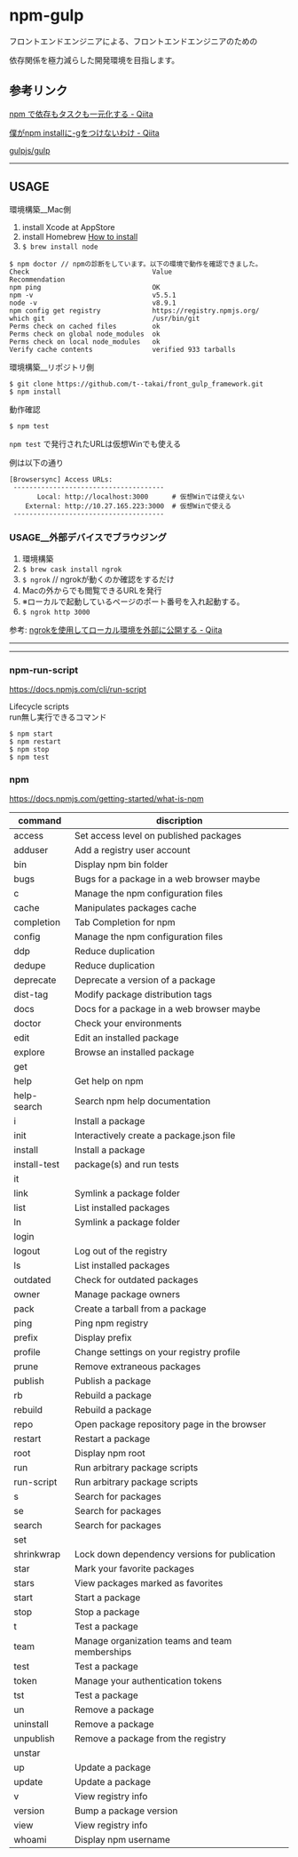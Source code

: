 # npm-gulp
フロントエンドエンジニアによる、フロントエンドエンジニアのための

依存関係を極力減らした開発環境を目指します。

## 参考リンク
[npm で依存もタスクも一元化する - Qiita](http://qiita.com/Jxck_/items/efaff21b977ddc782971)

[僕がnpm installに-gをつけないわけ - Qiita](https://qiita.com/Mic-U/items/cd456d6bea72937464f8)

[gulpjs/gulp](https://github.com/gulpjs/gulp/blob/master/docs/recipes/server-with-livereload-and-css-injection.md)

***

## USAGE

環境構築__Mac側

1. install Xcode at AppStore
1. install Homebrew [How to install](https://brew.sh/index_ja.html)
1. `$ brew install node`

```
$ npm doctor // npmの診断をしています。以下の環境で動作を確認できました。
Check                               Value                        Recommendation
npm ping                            OK
npm -v                              v5.5.1
node -v                             v8.9.1
npm config get registry             https://registry.npmjs.org/
which git                           /usr/bin/git
Perms check on cached files         ok
Perms check on global node_modules  ok
Perms check on local node_modules   ok
Verify cache contents               verified 933 tarballs
```


環境構築__リポジトリ側
```
$ git clone https://github.com/t--takai/front_gulp_framework.git
$ npm install
```

動作確認
```
$ npm test
```

`npm test` で発行されたURLは仮想Winでも使える

例は以下の通り

```
[Browsersync] Access URLs:
 --------------------------------------
       Local: http://localhost:3000      # 仮想Winでは使えない
    External: http://10.27.165.223:3000  # 仮想Winで使える
 --------------------------------------
```


### USAGE__外部デバイスでブラウジング

1. 環境構築
  1. `$ brew cask install ngrok`
  1. `$ ngrok` // ngrokが動くのか確認をするだけ
1. Macの外からでも閲覧できるURLを発行
  1. ※ローカルで起動しているページのポート番号を入れ起動する。
  1. `$ ngrok http 3000`

参考: [ngrokを使用してローカル環境を外部に公開する - Qiita](https://qiita.com/kitaro729/items/44214f9f81d3ebda58bd)

***

***

### npm-run-script
https://docs.npmjs.com/cli/run-script

Lifecycle scripts  
run無し実行できるコマンド
```
$ npm start
$ npm restart
$ npm stop
$ npm test
```

### npm
https://docs.npmjs.com/getting-started/what-is-npm

| command      | discription                                    |
| ------------ | ---------------------------------------------- |
| access       | Set access level on published packages         |
| adduser      | Add a registry user account                    |
| bin          | Display npm bin folder                         |
| bugs         | Bugs for a package in a web browser maybe      |
| c            | Manage the npm configuration files             |
| cache        | Manipulates packages cache                     |
| completion   | Tab Completion for npm                         |
| config       | Manage the npm configuration files             |
| ddp          | Reduce duplication                             |
| dedupe       | Reduce duplication                             |
| deprecate    | Deprecate a version of a package               |
| dist-tag     | Modify package distribution tags               |
| docs         | Docs for a package in a web browser maybe      |
| doctor       | Check your environments                        |
| edit         | Edit an installed package                      |
| explore      | Browse an installed package                    |
| get          |                                                |
| help         | Get help on npm                                |
| help-search  | Search npm help documentation                  |
| i            | Install a package                              |
| init         | Interactively create a package.json file       |
| install      | Install a package                              |
| install-test | package(s) and run tests                       |
| it           |                                                |
| link         | Symlink a package folder                       |
| list         | List installed packages                        |
| ln           | Symlink a package folder                       |
| login        |                                                |
| logout       | Log out of the registry                        |
| ls           | List installed packages                        |
| outdated     | Check for outdated packages                    |
| owner        | Manage package owners                          |
| pack         | Create a tarball from a package                |
| ping         | Ping npm registry                              |
| prefix       | Display prefix                                 |
| profile      | Change settings on your registry profile       |
| prune        | Remove extraneous packages                     |
| publish      | Publish a package                              |
| rb           | Rebuild a package                              |
| rebuild      | Rebuild a package                              |
| repo         | Open package repository page in the browser    |
| restart      | Restart a package                              |
| root         | Display npm root                               |
| run          | Run arbitrary package scripts                  |
| run-script   | Run arbitrary package scripts                  |
| s            | Search for packages                            |
| se           | Search for packages                            |
| search       | Search for packages                            |
| set          |                                                |
| shrinkwrap   | Lock down dependency versions for publication  |
| star         | Mark your favorite packages                    |
| stars        | View packages marked as favorites              |
| start        | Start a package                                |
| stop         | Stop a package                                 |
| t            | Test a package                                 |
| team         | Manage organization teams and team memberships |
| test         | Test a package                                 |
| token        | Manage your authentication tokens              |
| tst          | Test a package                                 |
| un           | Remove a package                               |
| uninstall    | Remove a package                               |
| unpublish    | Remove a package from the registry             |
| unstar       |                                                |
| up           | Update a package                               |
| update       | Update a package                               |
| v            | View registry info                             |
| version      | Bump a package version                         |
| view         | View registry info                             |
| whoami       | Display npm username                           |
